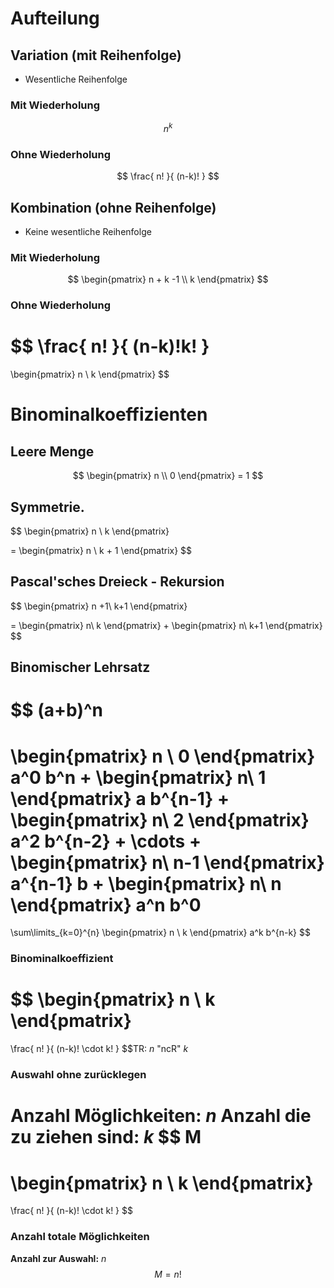 # Aufteilung
## Variation (mit Reihenfolge)
- Wesentliche Reihenfolge
### Mit Wiederholung
$$
n^k
$$

### Ohne Wiederholung
$$
\frac{
n!
}{
(n-k)!
}
$$

## Kombination (ohne Reihenfolge)
-  Keine wesentliche Reihenfolge
### Mit Wiederholung
$$
\begin{pmatrix}
n + k -1 \\
k
\end{pmatrix}
$$

### Ohne Wiederholung
$$
\frac{
n!
}{
(n-k)!k!
}
=
\begin{pmatrix}
n \\
k
\end{pmatrix}
$$


# Binominalkoeffizienten

## Leere Menge
$$
\begin{pmatrix}
n \\
0
\end{pmatrix} = 1
$$
## Symmetrie.
$$
\begin{pmatrix}
n \\
k
\end{pmatrix}

=
\begin{pmatrix}
n \\
k + 1
\end{pmatrix}
$$

## Pascal'sches Dreieck - Rekursion

$$
\begin{pmatrix}
n +1\\
k+1
\end{pmatrix}

=
\begin{pmatrix}
n\\
k
\end{pmatrix}
+
\begin{pmatrix}
n\\
k+1
\end{pmatrix}
$$

## Binomischer Lehrsatz
$$
(a+b)^n
=
\begin{pmatrix}
n \\
0
\end{pmatrix}
a^0 b^n
+
\begin{pmatrix}
n\\
1
\end{pmatrix}
a
b^{n-1}
+
\begin{pmatrix}
n\\
2
\end{pmatrix}
a^2
b^{n-2}
+
\cdots
+
\begin{pmatrix}
n\\
n-1
\end{pmatrix}
a^{n-1}
b
+
\begin{pmatrix}
n\\
n
\end{pmatrix}
a^n
b^0
=

\sum\limits_{k=0}^{n}
\begin{pmatrix}
n \\
k
\end{pmatrix}
a^k
b^{n-k}
$$
### Binominalkoeffizient
$$
\begin{pmatrix}
n \\
k
\end{pmatrix}
=
\frac{
n!
}{
(n-k)! \cdot k!
}
$$TR: $n$ "ncR" $k$

### Auswahl ohne zurücklegen
**Anzahl Möglichkeiten:** $n$
**Anzahl die zu ziehen sind:** $k$
$$
M
=
\begin{pmatrix}
n \\
k
\end{pmatrix}
=
\frac{
n!
}{
(n-k)! \cdot k!
}
$$
### Anzahl totale Möglichkeiten
**Anzahl zur Auswahl:** $n$
$$
M = n!
$$

